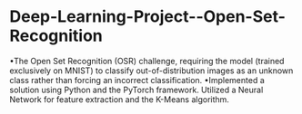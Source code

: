# Deep-Learning-Project--Open-Set-Recognition
•The Open Set Recognition (OSR) challenge, requiring the model (trained exclusively on MNIST) to classify out-of-distribution images as an unknown class rather than forcing an incorrect classification. •Implemented a solution using Python and the PyTorch framework. Utilized a Neural Network for feature extraction and the K-Means algorithm.
